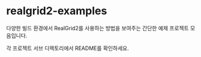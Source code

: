 # realgrid2-examples

다양한 빌드 환경에서 RealGrid2를 사용하는 방법을 보여주는 간단한 예제 프로젝트 모음입니다. 

각 프로젝트 서브 디렉토리에서 README를 확인하세요.